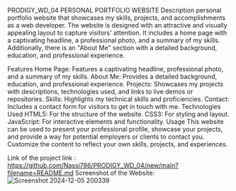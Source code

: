 PRODIGY_WD_04
PERSONAL PORTFOLIO WEBSITE
Description
personal portfolio website that showcases my skills, projects, and accomplishments as a web developer. The website is designed with an attractive and visually appealing layout to capture visitors' attention. It includes a home page with a captivating headline, a professional photo, and a summary of my skills. Additionally, there is an "About Me" section with a detailed background, education, and professional experience.

Features
Home Page: Features a captivating headline, professional photo, and a summary of my skills.
About Me: Provides a detailed background, education, and professional experience.
Projects: Showcases my projects with descriptions, technologies used, and links to live demos or repositories.
Skills: Highlights my technical skills and proficiencies.
Contact: Includes a contact form for visitors to get in touch with me.
Technologies Used
HTML5: For the structure of the website.
CSS3: For styling and layout.
JavaScript: For interactive elements and functionality.
Usage
This website can be used to present your professional profile, showcase your projects, and provide a way for potential employers or clients to contact you. Customize the content to reflect your own skills, projects, and experiences.

Link of the project
link : https://github.com/Nassi786/PRODIGY_WD_04/new/main?filename=README.md
Screenshot of the Website:![Screenshot 2024-12-05 200339](https://github.com/user-attachments/assets/bb3e8cab-4ed2-4466-9608-653e1903f842)

